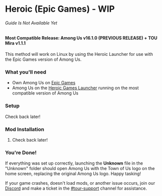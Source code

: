 
# Heroic (Epic Games) - WIP
###### Guide Is Not Available Yet

#### Most Compatible Release: Among Us v16.1.0 (**PREVIOUS RELEASE**) + TOU Mira v1.1.1

This method will work on Linux by using the Heroic Launcher for use with the Epic Games version of Among Us.

### What you'll need

- Own Among Us on [Epic Games](https://store.epicgames.com/en-US/p/among-us)
- Among Us on the [Heroic Games Launcher](https://heroicgameslauncher.com/downloads) running on the most compatible version of Among Us

### Setup

Check back later!

### Mod Installation

1. Check back later!

### You're Done!

If everything was set up correctly, launching the **Unknown** file in the "Unknown" folder should open Among Us with the Town of Us logo on the home screen, replacing the original Among Us logo. Happy tasking!

If your game crashes, doesn't load mods, or another issue occurs, join our [Discord](https://discord.gg/ugyc4EVUYZ) and make a ticket in the [#tour-support](https://discord.com/channels/890249154402586734/900986905154453504) channel for assistance.
